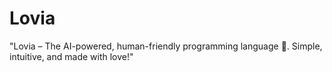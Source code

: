 # Lovia
"Lovia – The AI-powered, human-friendly programming language 💖. Simple, intuitive, and made with love!"
